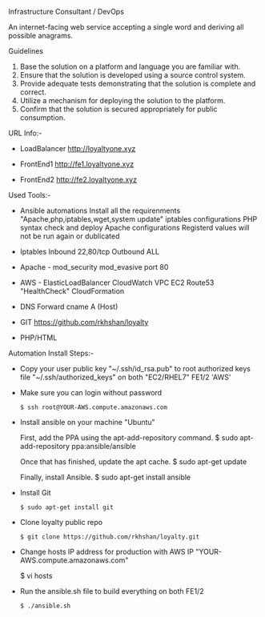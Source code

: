 
Infrastructure Consultant / DevOps

An internet-facing web service accepting a single word and deriving all possible anagrams.

Guidelines

1. Base the solution on a platform and language you are familiar with.
2. Ensure that the solution is developed using a source control system.
3. Provide adequate tests demonstrating that the solution is complete and correct.
4. Utilize a mechanism for deploying the solution to the platform.
5. Confirm that the solution is secured appropriately for public consumption.



URL Info:-

 - LoadBalancer		http://loyaltyone.xyz

 - FrontEnd1  		http://fe1.loyaltyone.xyz

 - FrontEnd2		http://fe2.loyaltyone.xyz


Used Tools:-

 - Ansible automations
	Install all the requirenments "Apache,php,iptables,wget,system update"
	iptables configurations
	PHP syntax check and deploy
	Apache configurations
	Registerd values will not be run again or dublicated

 - Iptables
	Inbound 22,80/tcp
	Outbound ALL

 - Apache - 
	mod_security
	mod_evasive 
	port 80 
 - AWS - 
	ElasticLoadBalancer
	CloudWatch
	VPC
	EC2
	Route53 "HealthCheck"
	CloudFormation
 - DNS
	Forward
	cname
	A (Host)
 - GIT
	https://github.com/rkhshan/loyalty

 - PHP/HTML
 

Automation Install Steps:-

 - Copy your user public key "~/.ssh/id_rsa.pub" to root authorized keys file "~/.ssh/authorized_keys" on both "EC2/RHEL7" FE1/2 'AWS'

 - Make sure you can login without password

       $ ssh root@YOUR-AWS.compute.amazonaws.com

 - Install ansible on your machine "Ubuntu"

	First, add the PPA using the apt-add-repository command.
	$ sudo apt-add-repository ppa:ansible/ansible

	Once that has finished, update the apt cache.
	$ sudo apt-get update

	Finally, install Ansible.
	$ sudo apt-get install ansible

 - Install Git

       $ sudo apt-get install git

 - Clone loyalty public repo

       $ git clone https://github.com/rkhshan/loyalty.git

 - Change hosts IP address for production with AWS IP "YOUR-AWS.compute.amazonaws.com"

      $ vi hosts

 - Run the ansible.sh file to build everything on both FE1/2

       $ ./ansible.sh



 


